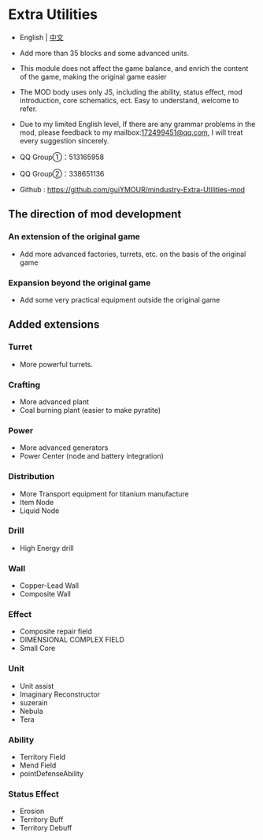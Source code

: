 ﻿# Extra Utilities

- English | [中文](README_cn.md)

- Add more than 35 blocks and some advanced units.

- This module does not affect the game balance, and enrich the content of the game, making the original game easier

- The MOD body uses only JS, including the ability, status effect, mod introduction, core schematics, ect. Easy to understand, welcome to refer.
- Due to my limited English level, If there are any grammar problems in the mod, please feedback to my mailbox:172499451@qq.com, I will treat every suggestion sincerely.


- QQ Group①：513165958
- QQ Group②：338651136
- Github : https://github.com/guiYMOUR/mindustry-Extra-Utilities-mod

## The direction of mod development

### An extension of the original game
- Add more advanced factories, turrets, etc. on the basis of the original game

### Expansion beyond the original game
- Add some very practical equipment outside the original game

## Added extensions

### Turret
- More powerful turrets.

### Crafting
- More advanced plant 
- Coal burning plant (easier to make pyratite)

### Power
- More advanced generators 
- Power Center (node and battery integration)

### Distribution
- More Transport equipment for titanium manufacture
- Item Node
- Liquid Node

### Drill
- High Energy drill

### Wall
- Copper-Lead Wall
- Composite Wall

### Effect
- Composite repair field
- DIMENSIONAL COMPLEX FIELD
- Small Core

### Unit
- Unit assist
- Imaginary Reconstructor
- suzerain
- Nebula
- Tera

### Ability
- Territory Field
- Mend Field
- pointDefenseAbility

### Status Effect
- Erosion
- Territory Buff
- Territory Debuff